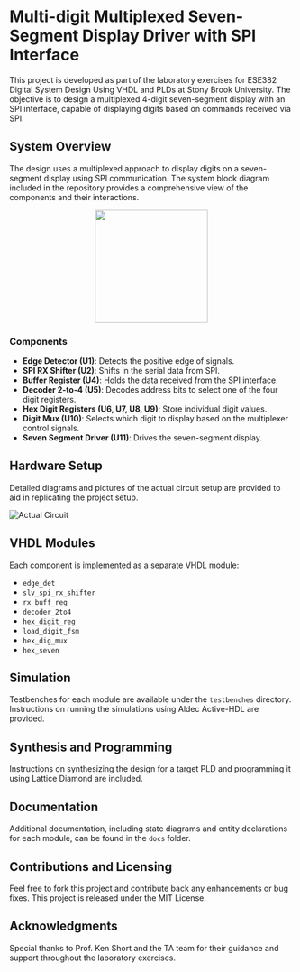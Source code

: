 # Multi-digit Multiplexed Seven-Segment Display Driver with SPI Interface

This project is developed as part of the laboratory exercises for ESE382 Digital System Design Using VHDL and PLDs at Stony Brook University. The objective is to design a multiplexed 4-digit seven-segment display with an SPI interface, capable of displaying digits based on commands received via SPI.

## System Overview

The design uses a multiplexed approach to display digits on a seven-segment display using SPI communication. The system block diagram included in the repository provides a comprehensive view of the components and their interactions.

<p align= "center">
  <img src = "pics/IMG_7140.HEIC" width = 200px; height = 200px; tranf>
</p>

### Components

- **Edge Detector (U1)**: Detects the positive edge of signals.
- **SPI RX Shifter (U2)**: Shifts in the serial data from SPI.
- **Buffer Register (U4)**: Holds the data received from the SPI interface.
- **Decoder 2-to-4 (U5)**: Decodes address bits to select one of the four digit registers.
- **Hex Digit Registers (U6, U7, U8, U9)**: Store individual digit values.
- **Digit Mux (U10)**: Selects which digit to display based on the multiplexer control signals.
- **Seven Segment Driver (U11)**: Drives the seven-segment display.

## Hardware Setup

Detailed diagrams and pictures of the actual circuit setup are provided to aid in replicating the project setup.

![Actual Circuit](/path/to/actual_circuit.png)

## VHDL Modules

Each component is implemented as a separate VHDL module:

- `edge_det`
- `slv_spi_rx_shifter`
- `rx_buff_reg`
- `decoder_2to4`
- `hex_digit_reg`
- `load_digit_fsm`
- `hex_dig_mux`
- `hex_seven`

## Simulation

Testbenches for each module are available under the `testbenches` directory. Instructions on running the simulations using Aldec Active-HDL are provided.

## Synthesis and Programming

Instructions on synthesizing the design for a target PLD and programming it using Lattice Diamond are included.

## Documentation

Additional documentation, including state diagrams and entity declarations for each module, can be found in the `docs` folder.

## Contributions and Licensing

Feel free to fork this project and contribute back any enhancements or bug fixes. This project is released under the MIT License.

## Acknowledgments

Special thanks to Prof. Ken Short and the TA team for their guidance and support throughout the laboratory exercises.

